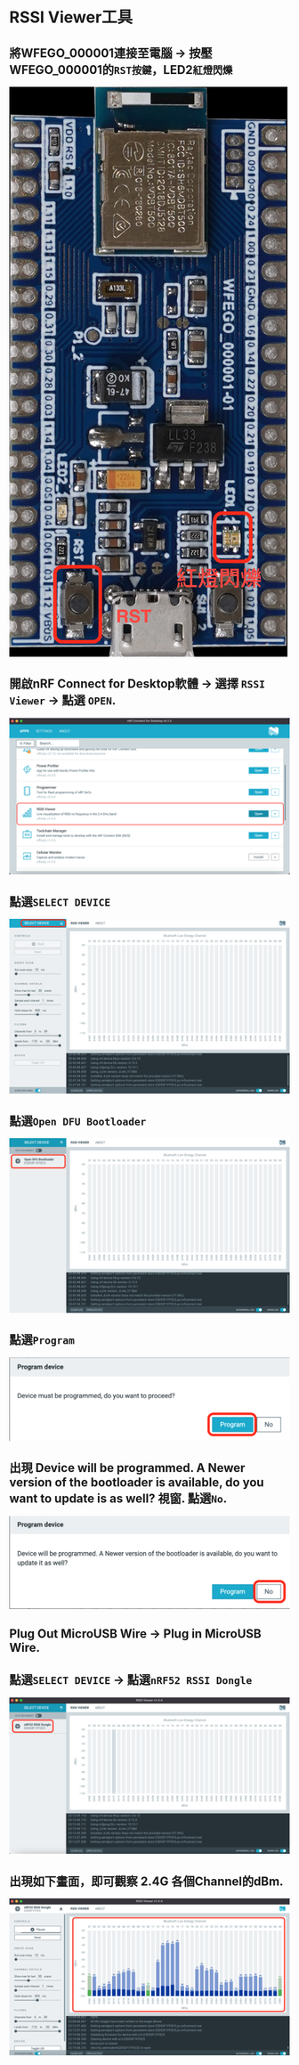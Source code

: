 # RSSI Viewer工具

## 將WFEGO_000001連接至電腦 -> 按壓WFEGO_000001的`RST按鍵`，LED2`紅燈閃爍`
![](./image/1.png)

## 開啟nRF Connect for Desktop軟體 -> 選擇 `RSSI Viewer` -> 點選 `OPEN`.
![](./image/10.png)

## 點選`SELECT DEVICE`
![](./image/20.png)

## 點選`Open DFU Bootloader`
![](./image/21.png)

## 點選`Program`
![](./image/22.png)

## 出現 Device will be programmed. A Newer version of the bootloader is available, do you want to update is as well? 視窗. 點選`No`.
![](./image/23.png)

## Plug Out MicroUSB Wire -> Plug in MicroUSB Wire.

## 點選`SELECT DEVICE` -> 點選`nRF52 RSSI Dongle`
![](./image/24.png)

## 出現如下畫面，即可觀察 2.4G 各個Channel的dBm.
![](./image/25.png)
